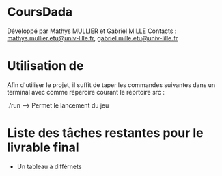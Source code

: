 CoursDada
===========

Développé par Mathys MULLIER et Gabriel MILLE
Contacts : mathys.mullier.etu@univ-lille.fr, gabriel.mille.etu@univ-lille.fr 

# Utilisation de <le nom de votre jeu>

Afin d'utiliser le projet, il suffit de taper les commandes suivantes dans un terminal avec comme réperoire courant le réprtoire src :

./run --> Permet le lancement du jeu

# Liste des tâches restantes pour le livrable final

 - Un tableau à différnets